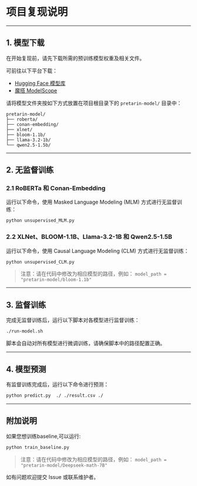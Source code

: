 # 项目复现说明


---

## 1. 模型下载

在开始复现前，请先下载所需的预训练模型权重及相关文件。

可前往以下平台下载：

- [Hugging Face 模型库](https://huggingface.co/models)   
- [魔搭 ModelScope](https://www.modelscope.cn/home)

请将模型文件夹按如下方式放置在项目根目录下的 `pretarin-model/` 目录中：

```
pretarin-model/
├── roberta/
├── conan-embedding/
├── xlnet/
├── bloom-1.1b/
├── llama-3.2-1b/
└── qwen2.5-1.5b/
```

---

## 2. 无监督训练

### 2.1 RoBERTa 和 Conan-Embedding

运行以下命令，使用 Masked Language Modeling (MLM) 方式进行无监督训练：

```bash
python unsupervised_MLM.py
```

### 2.2 XLNet、BLOOM-1.1B、Llama-3.2-1B 和 Qwen2.5-1.5B

运行以下命令，使用 Causal Language Modeling (CLM) 方式进行无监督训练：

```bash
python unsupervised_CLM.py
```

> 注意：请在代码中修改为相应模型的路径，例如：
> `model_path = "pretarin-model/bloom-1.1b"`

---

## 3. 监督训练

完成无监督训练后，运行以下脚本对各模型进行监督训练：

```bash
./run-model.sh
```

脚本会自动对所有模型进行微调训练，请确保脚本中的路径配置正确。

---

## 4. 模型预测

有监督训练完成后，运行以下命令进行预测：

```bash
python predict.py  ./ ./result.csv ./
```

---

## 附加说明

如果您想训练baseline,可以运行:
```bash
python train_baseline.py
```
> 注意：请在代码中修改为相应模型的路径，例如：
> `model_path = "pretarin-model/Deepseek-math-7B"`

如有问题欢迎提交 Issue 或联系维护者。